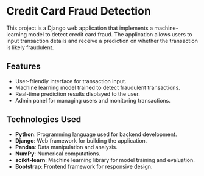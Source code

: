 # Credit Card Fraud Detection

This project is a Django web application that implements a machine-learning model to detect credit card fraud. The application allows users to input transaction details and receive a prediction on whether the transaction is likely fraudulent.

## Features
- User-friendly interface for transaction input.
- Machine learning model trained to detect fraudulent transactions.
- Real-time prediction results displayed to the user.
- Admin panel for managing users and monitoring transactions.

## Technologies Used
- **Python**: Programming language used for backend development.
- **Django**: Web framework for building the application.
- **Pandas**: Data manipulation and analysis.
- **NumPy**: Numerical computations.
- **scikit-learn**: Machine learning library for model training and evaluation.
- **Bootstrap**: Frontend framework for responsive design.
